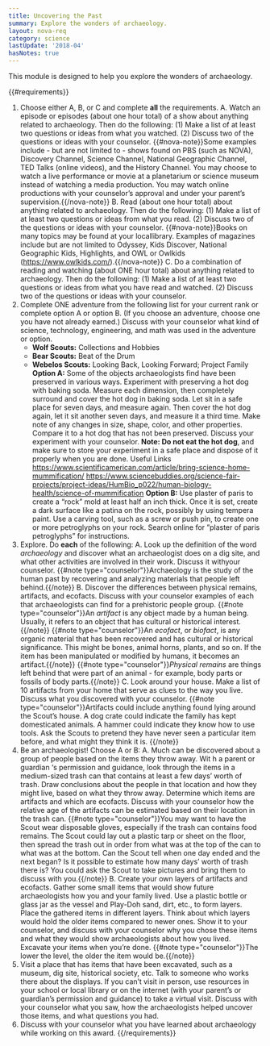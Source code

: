 ```yaml
---
title: Uncovering the Past
summary: Explore the wonders of archaeology.
layout: nova-req
category: science
lastUpdate: '2018-04'
hasNotes: true
---
```


This module is designed to help you explore the wonders of archaeology.

{{#requirements}}
1. Choose either A, B, or C and complete **all** the requirements.
    A. Watch an episode or episodes (about one hour total) of a show about anything related to archaeology. Then do the following:
        (1) Make a list of at least two questions or ideas from what you watched.
        (2) Discuss two of the questions or ideas with your counselor.
        {{#nova-note}}Some examples include - but are not limited to - shows found on PBS (such as NOVA), Discovery Channel, Science Channel, National Geographic Channel, TED Talks (online videos), and the History Channel. You may choose to watch a live performance or movie at a planetarium or science museum instead of watching a media production. You may watch online productions with your counselor’s approval and under your parent’s supervision.{{/nova-note}}
    B. Read (about one hour total) about anything related to archaeology. Then do the following:
        (1) Make a list of at least two questions or ideas from what you read.
        (2) Discuss two of the questions or ideas with your counselor.
        {{#nova-note}}Books on many topics may be found at your locallibrary. Examples of magazines include but are not limited to Odyssey, Kids Discover, National Geographic Kids, Highlights, and OWL or Owlkids (https://www.owlkids.com/).{{/nova-note}}
    C. Do a combination of reading and watching (about ONE hour total) about anything related to archaeology. Then do the following:
        (1) Make a list of at least two questions or ideas from what you have read and watched.
        (2) Discuss two of the questions or ideas with your counselor.
2. Complete ONE adventure from the following list for your current rank or complete option A or option B. (If you choose an adventure, choose one you have not already earned.) Discuss with your counselor what kind of science, technology, engineering, and math was used in the adventure or option.
    * **Wolf Scouts:** Collections and Hobbies
    * **Bear Scouts:** Beat of the Drum
    * **Webelos Scouts:** Looking Back, Looking Forward; Project Family
    **Option A:** Some of the objects archaeologists find have been preserved in various ways. Experiment with preserving a hot dog with baking soda. Measure each dimension, then completely surround and cover the hot dog in baking soda. Let sit in a safe place for seven days, and measure again. Then cover the hot dog again, let it sit another seven days, and measure it a third time. Make note of any changes in size, shape, color, and other properties. Compare it to a hot dog that has not been preserved. Discuss your experiment with your counselor.
    **Note: Do not eat the hot dog**, and make sure to store your experiment in a safe place and dispose of it properly when you are done.
    Useful Links
        https://www.scientificamerican.com/article/bring-science-home-mummification/
        https://www.sciencebuddies.org/science-fair-projects/project-ideas/HumBio_p022/human-biology-health/science-of-mummification
    **Option B:** Use plaster of paris to create a “rock” mold at least half an inch thick. Once it is set, create a dark surface like a patina on the rock, possibly by using tempera paint. Use a carving tool, such as a screw or push pin, to create one or more petroglyphs on your rock.
    Search online for ”plaster of paris petroglyphs” for instructions.
3. Explore. Do **each** of the following:
    A. Look up the definition of the word *archaeology* and discover what an archaeologist does on a dig site, and what other activities are involved in their work. Discuss it withyour counselor.
        {{#note type="counselor"}}Archaeology is the study of the human past by recovering and analyzing materials that people left behind.{{/note}}
    B. Discover the differences between physical remains, artifacts, and ecofacts. Discuss with your counselor examples of each that archaeologists can find for a prehistoric people group.
        {{#note type="counselor"}}An *artifact* is any object made by a human being. Usually, it refers to an object that has cultural or historical interest.{{/note}}
        {{#note type="counselor"}}An *ecofact*, or *biofact*, is any organic material that has been recovered and has cultural or historical significance. This might be bones, animal horns, plants, and so on. If the item has been manipulated or modified by humans, it becomes an artifact.{{/note}}
        {{#note type="counselor"}}*Physical remains* are things left behind that were part of an animal - for example, body parts or fossils of body parts.{{/note}}
    C. Look around your house. Make a list of 10 artifacts from your home that serve as clues to the way you live. Discuss what you discovered with your counselor.
        {{#note type="counselor"}}Artifacts could include anything found lying around the Scout’s house. A dog crate could indicate the family has kept domesticated animals. A hammer could indicate they know how to use tools. Ask the Scouts to pretend they have never seen a particular item before, and what might they think it is. {{/note}}
4. Be an archaeologist! Choose A or B:
    A. Much can be discovered about a group of people based on the items they throw away. Wit h a parent or guardian ‘s permission and guidance, look through the items in a medium-sized trash can that contains at least a few days’ worth of trash. Draw conclusions about the people in that location and how they might live, based on what they throw away. Determine which items are artifacts and which are ecofacts. Discuss with your counselor how the relative age of the artifacts can be estimated based on their location in the trash can.
        {{#note type="counselor"}}You may want to have the Scout wear disposable gloves, especially if the trash can contains food remains. The Scout could lay out a plastic tarp or sheet on the floor, then spread the trash out in order from what was at the top of the can to what was at the bottom. Can the Scout tell when one day ended and the next began? Is it possible to estimate how many days’ worth of trash there is? You could ask the Scout to take pictures and bring them to discuss with you.{{/note}}
    B. Create your own layers of artifacts and ecofacts. Gather some small items that would show future archaeologists how you and your family lived. Use a plastic bottle or glass jar as the vessel and Play-Doh sand, dirt, etc., to form layers. Place the gathered items in different layers. Think about which layers would hold the older items compared to newer ones. Show it to your counselor, and discuss with your counselor why you chose these items and what they would show archaeologists about how you lived. Excavate your items when you’re done.
        {{#note type="counselor"}}The lower the level, the older the item would be.{{/note}}
5. Visit a place that has items that have been excavated, such as a museum, dig site, historical society, etc. Talk to someone who works there about the displays. If you can’t visit in person, use resources in your school or local library or on the internet (with your parent’s or guardian’s permission and guidance) to take a virtual visit. Discuss with your counselor what you saw, how the archaeologists helped uncover those items, and what questions you had.
6. Discuss with your counselor what you have learned about archaeology while working on this award.
{{/requirements}}
